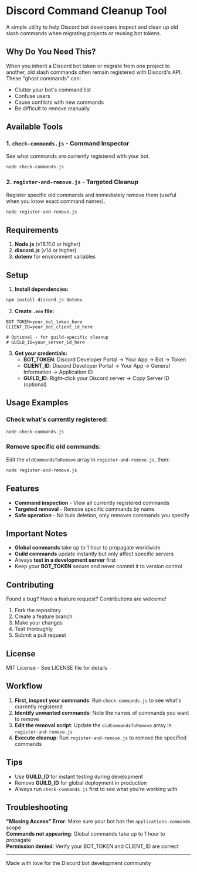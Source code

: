 # Discord Command Cleanup Tool

A simple utility to help Discord bot developers inspect and clean up old slash commands when migrating projects or reusing bot tokens.

## Why Do You Need This?

When you inherit a Discord bot token or migrate from one project to another, old slash commands often remain registered with Discord's API. These "ghost commands" can:
- Clutter your bot's command list
- Confuse users
- Cause conflicts with new commands
- Be difficult to remove manually

## Available Tools

### 1. `check-commands.js` - Command Inspector
See what commands are currently registered with your bot.
```bash
node check-commands.js
```

### 2. `register-and-remove.js` - Targeted Cleanup
Register specific old commands and immediately remove them (useful when you know exact command names).
```bash
node register-and-remove.js
```

## Requirements

1. **Node.js** (v16.11.0 or higher)
2. **discord.js** (v14 or higher)
3. **dotenv** for environment variables

## Setup

1. **Install dependencies:**
```bash
npm install discord.js dotenv
```

2. **Create `.env` file:**
```env
BOT_TOKEN=your_bot_token_here
CLIENT_ID=your_bot_client_id_here

# Optional - for guild-specific cleanup
# GUILD_ID=your_server_id_here
```

3. **Get your credentials:**
   - **BOT_TOKEN**: Discord Developer Portal → Your App → Bot → Token
   - **CLIENT_ID**: Discord Developer Portal → Your App → General Information → Application ID
   - **GUILD_ID**: Right-click your Discord server → Copy Server ID (optional)

## Usage Examples

### Check what's currently registered:
```bash
node check-commands.js
```

### Remove specific old commands:
Edit the `oldCommandsToRemove` array in `register-and-remove.js`, then:
```bash
node register-and-remove.js
```

## Features

- **Command inspection** - View all currently registered commands
- **Targeted removal** - Remove specific commands by name
- **Safe operation** - No bulk deletion, only removes commands you specify

## Important Notes

- **Global commands** take up to 1 hour to propagate worldwide
- **Guild commands** update instantly but only affect specific servers
- Always **test in a development server** first
- Keep your **BOT_TOKEN** secure and never commit it to version control

## Contributing

Found a bug? Have a feature request? Contributions are welcome!

1. Fork the repository
2. Create a feature branch
3. Make your changes
4. Test thoroughly
5. Submit a pull request

## License

MIT License - See LICENSE file for details

## Workflow

1. **First, inspect your commands**: Run `check-commands.js` to see what's currently registered
2. **Identify unwanted commands**: Note the names of commands you want to remove
3. **Edit the removal script**: Update the `oldCommandsToRemove` array in `register-and-remove.js`
4. **Execute cleanup**: Run `register-and-remove.js` to remove the specified commands

## Tips

- Use **GUILD_ID** for instant testing during development
- Remove **GUILD_ID** for global deployment in production
- Always run `check-commands.js` first to see what you're working with

## Troubleshooting

**"Missing Access" Error**: Make sure your bot has the `applications.commands` scope  
**Commands not appearing**: Global commands take up to 1 hour to propagate  
**Permission denied**: Verify your BOT_TOKEN and CLIENT_ID are correct

---

Made with love for the Discord bot development community